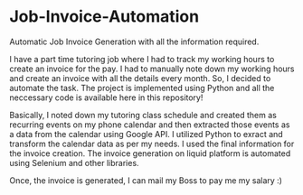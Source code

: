 # Job-Invoice-Automation
Automatic Job Invoice Generation with all the information required.

I have a part time tutoring job where I had to track my working hours to create an invoice for the pay. I had to manually note down my working hours and create an invoice with all the details every month. So, I decided to automate the task. The project is implemented using Python and all the neccessary code is available here in this repository!

Basically, I noted down my tutoring class schedule and created them as recurring events on my phone calendar and then extracted those events as a data from the calendar using Google API. I utilized Python to exract and transform the calendar data as per my needs. I used the final information for the invoice creation. The invoice generation on liquid platform is automated using Selenium and other libraries.

Once, the invoice is generated, I can mail my Boss to pay me my salary :)

